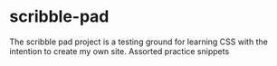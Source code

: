 # scribble-pad
The scribble pad project is a testing ground for learning CSS with the intention to create my own site.
Assorted practice snippets
